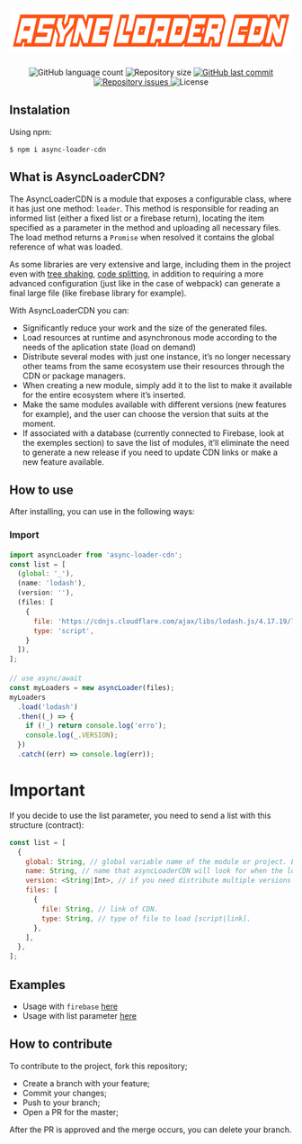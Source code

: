 <h1 align="center">
  <img src="https://github.com/luispmoraisc/async-loader-cdn/blob/master/assets/logo.png" height="80px"/>
</h1>
<p align="center">
  <img alt="GitHub language count" src="https://img.shields.io/github/languages/count/luispmoraisc/async-loader-cdn.svg">

  <img alt="Repository size" src="https://img.shields.io/github/repo-size/luispmoraisc/async-loader-cdn.svg">
  
  <a href="https://github.com/luispmoraisc/async-loader-cdn/commits/master">
    <img alt="GitHub last commit" src="https://img.shields.io/github/last-commit/luispmoraisc/async-loader-cdn.svg">
  </a>

  <a href="https://github.com/luispmoraisc/async-loader-cdn/issues">
    <img alt="Repository issues" src="https://img.shields.io/github/issues/luispmoraisc/async-loader-cdn.svg">
  </a>

  <img alt="License" src="https://img.shields.io/badge/license-MIT-brightgreen">
</p>

## Instalation

Using npm:

```shell
$ npm i async-loader-cdn
```

## What is AsyncLoaderCDN?

The AsyncLoaderCDN is a module that exposes a configurable class, where it has just one method: `loader`. This method is
responsible for reading an informed list (either a fixed list or a firebase return), locating the item specified as a
parameter in the method and uploading all necessary files. The load method returns a `Promise` when resolved it contains
the global reference of what was loaded.

As some libraries are very extensive and large, including them in the project even with
[tree shaking](https://webpack.js.org/guides/tree-shaking/),
[code splitting](https://webpack.js.org/guides/code-splitting/), in addition to requiring a more advanced configuration
(just like in the case of webpack) can generate a final large file (like firebase library for example).

With AsyncLoaderCDN you can:

- Significantly reduce your work and the size of the generated files.
- Load resources at runtime and asynchronous mode according to the needs of the aplication state (load on demand)
- Distribute several modes with just one instance, it’s no longer necessary other teams from the same ecosystem use
  their resources through the CDN or package managers.
- When creating a new module, simply add it to the list to make it available for the entire ecosystem where it’s
  inserted.
- Make the same modules available with different versions (new features for example), and the user can choose the
  version that suits at the moment.
- If associated with a database (currently connected to Firebase, look at the exemples section) to save the list of
  modules, it’ll eliminate the need to generate a new release if you need to update CDN links or make a new feature
  available.

## How to use

After installing, you can use in the following ways:

### Import

```javascript
import asyncLoader from 'async-loader-cdn';
const list = [
  (global: '_'),
  (name: 'lodash'),
  (version: ''),
  (files: [
    {
      file: 'https://cdnjs.cloudflare.com/ajax/libs/lodash.js/4.17.19/lodash.min.js',
      type: 'script',
    }
  ]),
];

// use async/await
const myLoaders = new asyncLoader(files);
myLoaders
  .load('lodash')
  .then((_) => {
    if (!_) return console.log('erro');
    console.log(_.VERSION);
  })
  .catch((err) => console.log(err));
```

# Important

If you decide to use the list parameter, you need to send a list with this structure (contract):

```javascript
const list = [
  {
    global: String, // global variable name of the module or project. Ex.: '$' if you want to load jQuery
    name: String, // name that asyncLoaderCDN will look for when the load method is called. Ex.: 'jQuery'
    version: <String|Int>, // if you need distribute multiple versions of the same module.
    files: [
      {
        file: String, // link of CDN.
        type: String, // type of file to load [script|link].
      },
    ],
  },
];
```

## Examples

- Usage with `firebase` [here](https://github.com/luispmoraisc/async-loader-cdn/blob/master/examples/firebase.js)
- Usage with list parameter [here](https://github.com/luispmoraisc/async-loader-cdn/blob/master/examples/list.js)

## How to contribute

To contribute to the project, fork this repository;

- Create a branch with your feature;
- Commit your changes;
- Push to your branch;
- Open a PR for the master;

After the PR is approved and the merge occurs, you can delete your branch.
